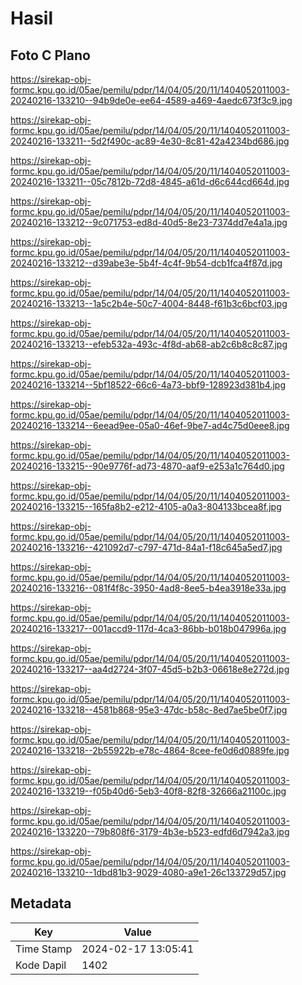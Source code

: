 # Hasil

## Foto C Plano

https://sirekap-obj-formc.kpu.go.id/05ae/pemilu/pdpr/14/04/05/20/11/1404052011003-20240216-133210--94b9de0e-ee64-4589-a469-4aedc673f3c9.jpg

https://sirekap-obj-formc.kpu.go.id/05ae/pemilu/pdpr/14/04/05/20/11/1404052011003-20240216-133211--5d2f490c-ac89-4e30-8c81-42a4234bd686.jpg

https://sirekap-obj-formc.kpu.go.id/05ae/pemilu/pdpr/14/04/05/20/11/1404052011003-20240216-133211--05c7812b-72d8-4845-a61d-d6c644cd664d.jpg

https://sirekap-obj-formc.kpu.go.id/05ae/pemilu/pdpr/14/04/05/20/11/1404052011003-20240216-133212--9c071753-ed8d-40d5-8e23-7374dd7e4a1a.jpg

https://sirekap-obj-formc.kpu.go.id/05ae/pemilu/pdpr/14/04/05/20/11/1404052011003-20240216-133212--d39abe3e-5b4f-4c4f-9b54-dcb1fca4f87d.jpg

https://sirekap-obj-formc.kpu.go.id/05ae/pemilu/pdpr/14/04/05/20/11/1404052011003-20240216-133213--1a5c2b4e-50c7-4004-8448-f61b3c6bcf03.jpg

https://sirekap-obj-formc.kpu.go.id/05ae/pemilu/pdpr/14/04/05/20/11/1404052011003-20240216-133213--efeb532a-493c-4f8d-ab68-ab2c6b8c8c87.jpg

https://sirekap-obj-formc.kpu.go.id/05ae/pemilu/pdpr/14/04/05/20/11/1404052011003-20240216-133214--5bf18522-66c6-4a73-bbf9-128923d381b4.jpg

https://sirekap-obj-formc.kpu.go.id/05ae/pemilu/pdpr/14/04/05/20/11/1404052011003-20240216-133214--6eead9ee-05a0-46ef-9be7-ad4c75d0eee8.jpg

https://sirekap-obj-formc.kpu.go.id/05ae/pemilu/pdpr/14/04/05/20/11/1404052011003-20240216-133215--90e9776f-ad73-4870-aaf9-e253a1c764d0.jpg

https://sirekap-obj-formc.kpu.go.id/05ae/pemilu/pdpr/14/04/05/20/11/1404052011003-20240216-133215--165fa8b2-e212-4105-a0a3-804133bcea8f.jpg

https://sirekap-obj-formc.kpu.go.id/05ae/pemilu/pdpr/14/04/05/20/11/1404052011003-20240216-133216--421092d7-c797-471d-84a1-f18c645a5ed7.jpg

https://sirekap-obj-formc.kpu.go.id/05ae/pemilu/pdpr/14/04/05/20/11/1404052011003-20240216-133216--081f4f8c-3950-4ad8-8ee5-b4ea3918e33a.jpg

https://sirekap-obj-formc.kpu.go.id/05ae/pemilu/pdpr/14/04/05/20/11/1404052011003-20240216-133217--001accd9-117d-4ca3-86bb-b018b047996a.jpg

https://sirekap-obj-formc.kpu.go.id/05ae/pemilu/pdpr/14/04/05/20/11/1404052011003-20240216-133217--aa4d2724-3f07-45d5-b2b3-06618e8e272d.jpg

https://sirekap-obj-formc.kpu.go.id/05ae/pemilu/pdpr/14/04/05/20/11/1404052011003-20240216-133218--4581b868-95e3-47dc-b58c-8ed7ae5be0f7.jpg

https://sirekap-obj-formc.kpu.go.id/05ae/pemilu/pdpr/14/04/05/20/11/1404052011003-20240216-133218--2b55922b-e78c-4864-8cee-fe0d6d0889fe.jpg

https://sirekap-obj-formc.kpu.go.id/05ae/pemilu/pdpr/14/04/05/20/11/1404052011003-20240216-133219--f05b40d6-5eb3-40f8-82f8-32666a21100c.jpg

https://sirekap-obj-formc.kpu.go.id/05ae/pemilu/pdpr/14/04/05/20/11/1404052011003-20240216-133220--79b808f6-3179-4b3e-b523-edfd6d7942a3.jpg

https://sirekap-obj-formc.kpu.go.id/05ae/pemilu/pdpr/14/04/05/20/11/1404052011003-20240216-133210--1dbd81b3-9029-4080-a9e1-26c133729d57.jpg


## Metadata

| Key        | Value               |
| ---------- | ------------------- |
| Time Stamp | 2024-02-17 13:05:41 |
| Kode Dapil | 1402                |



